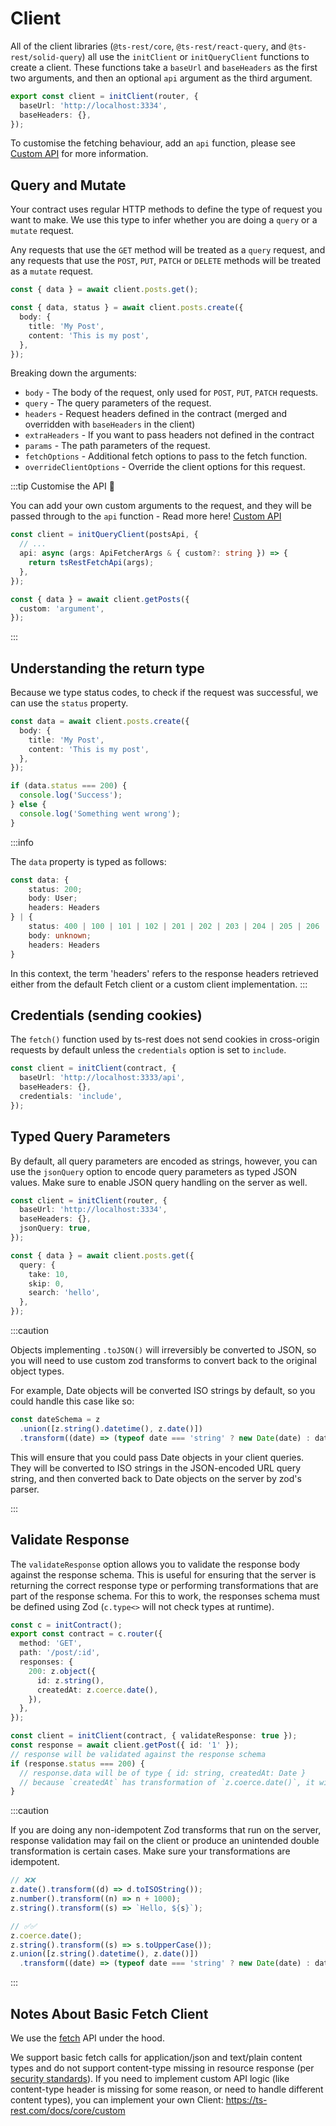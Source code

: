 # Client

All of the client libraries (`@ts-rest/core`, `@ts-rest/react-query`, and `@ts-rest/solid-query`) all use the `initClient` or `initQueryClient` functions to create a client. These functions take a `baseUrl` and `baseHeaders` as the first two arguments, and then an optional `api` argument as the third argument.

```typescript
export const client = initClient(router, {
  baseUrl: 'http://localhost:3334',
  baseHeaders: {},
});
```

To customise the fetching behaviour, add an `api` function, please see [Custom API](/core/custom.md) for more information.

## Query and Mutate

Your contract uses regular HTTP methods to define the type of request you want to make. We use this type to infer whether you are doing a `query` or a `mutate` request.

Any requests that use the `GET` method will be treated as a `query` request, and any requests that use the `POST`, `PUT`, `PATCH` or `DELETE` methods will be treated as a `mutate` request.

```typescript
const { data } = await client.posts.get();

const { data, status } = await client.posts.create({
  body: {
    title: 'My Post',
    content: 'This is my post',
  },
});
```

Breaking down the arguments:

- `body` - The body of the request, only used for `POST`, `PUT`, `PATCH` requests.
- `query` - The query parameters of the request.
- `headers` - Request headers defined in the contract (merged and overridden with `baseHeaders` in the client)
- `extraHeaders` - If you want to pass headers not defined in the contract
- `params` - The path parameters of the request.
- `fetchOptions` - Additional fetch options to pass to the fetch function.
- `overrideClientOptions` - Override the client options for this request.

:::tip Customise the API 🎨

You can add your own custom arguments to the request, and they will be passed through to the `api` function - Read more here! [Custom API](/core/custom.md)

```typescript
const client = initQueryClient(postsApi, {
  // ...
  api: async (args: ApiFetcherArgs & { custom?: string }) => {
    return tsRestFetchApi(args);
  },
});

const { data } = await client.getPosts({
  custom: 'argument',
});
```

:::

## Understanding the return type

Because we type status codes, to check if the request was successful, we can use the `status` property.

```typescript
const data = await client.posts.create({
  body: {
    title: 'My Post',
    content: 'This is my post',
  },
});

if (data.status === 200) {
  console.log('Success');
} else {
  console.log('Something went wrong');
}
```

:::info

The `data` property is typed as follows:

```typescript
const data: {
    status: 200;
    body: User;
    headers: Headers
} | {
    status: 400 | 100 | 101 | 102 | 201 | 202 | 203 | 204 | 205 | 206 | 207 | 300 | 301 | 302 | 303 | 304 | 305 | 307 | ... 36 more ... | 511;
    body: unknown;
    headers: Headers
}
```

In this context, the term 'headers' refers to the response headers retrieved either from the default Fetch client or a custom client implementation.
:::

## Credentials (sending cookies)

The `fetch()` function used by ts-rest does not send cookies in cross-origin requests by default unless the `credentials`
option is set to `include`.

```typescript
const client = initClient(contract, {
  baseUrl: 'http://localhost:3333/api',
  baseHeaders: {},
  credentials: 'include',
});
```

## Typed Query Parameters

By default, all query parameters are encoded as strings, however, you can use the `jsonQuery` option to encode query parameters as typed JSON values.
Make sure to enable JSON query handling on the server as well.

```typescript
const client = initClient(router, {
  baseUrl: 'http://localhost:3334',
  baseHeaders: {},
  jsonQuery: true,
});

const { data } = await client.posts.get({
  query: {
    take: 10,
    skip: 0,
    search: 'hello',
  },
});
```

:::caution

Objects implementing `.toJSON()` will irreversibly be converted to JSON, so you will need to use custom zod transforms to convert back to the original object types.

For example, Date objects will be converted ISO strings by default, so you could handle this case like so:

```typescript
const dateSchema = z
  .union([z.string().datetime(), z.date()])
  .transform((date) => (typeof date === 'string' ? new Date(date) : date));
```

This will ensure that you could pass Date objects in your client queries. They will be converted to ISO strings in the JSON-encoded URL query string, and then converted back to Date objects on the server by zod's parser.

:::

## Validate Response

The `validateResponse` option allows you to validate the response body against the response schema. This is useful for ensuring that the server is returning the correct response type or performing transformations that are part of the response schema. For this to work, the responses schema must be defined using Zod (`c.type<>` will not check types at runtime).

```typescript
const c = initContract();
export const contract = c.router({
  method: 'GET',
  path: '/post/:id',
  responses: {
    200: z.object({
      id: z.string(),
      createdAt: z.coerce.date(),
    }),
  },
});

const client = initClient(contract, { validateResponse: true });
const response = await client.getPost({ id: '1' });
// response will be validated against the response schema
if (response.status === 200) {
  // response.data will be of type { id: string, createdAt: Date }
  // because `createdAt` has transformation of `z.coerce.date()`, it will parse any string date into a Date object
}
```

:::caution

If you are doing any non-idempotent Zod transforms that run on the server, response validation may fail on the client or produce an unintended double transformation is certain cases. Make sure your transformations are idempotent.

```typescript
// ❌❌
z.date().transform((d) => d.toISOString());
z.number().transform((n) => n + 1000);
z.string().transform((s) => `Hello, ${s}`);

// ✅✅
z.coerce.date();
z.string().transform((s) => s.toUpperCase());
z.union([z.string().datetime(), z.date()])
  .transform((date) => (typeof date === 'string' ? new Date(date) : date));
```

:::

## Notes About Basic Fetch Client

We use the [fetch](https://developer.mozilla.org/en-US/docs/Web/API/Fetch_API/Using_Fetch) API under the hood.

We support basic fetch calls for application/json and text/plain content types and do not support content-type missing in resource response (per [security standards](https://knowledge-base.secureflag.com/vulnerabilities/security_misconfiguration/lack_of_content_type_headers_vulnerability.html)). If you need to implement custom API logic (like content-type header is missing for some reason, or need to handle different content types), you can implement your own Client: https://ts-rest.com/docs/core/custom
